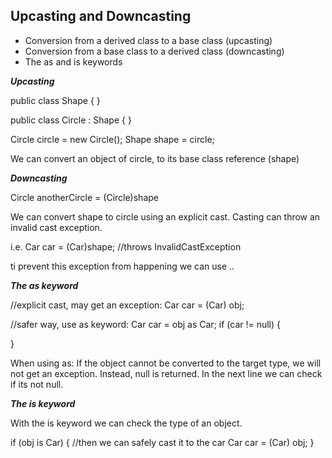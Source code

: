 ## Upcasting and Downcasting

- Conversion from a derived class to a base class (upcasting)
- Conversion from a base class to a derived class (downcasting)
- The as and is keywords 

***Upcasting***

public class Shape
{
}

public class Circle : Shape
{
}

Circle circle = new Circle();
Shape shape = circle; 

We can convert an object of circle, to its base class reference (shape)

***Downcasting***

Circle anotherCircle = (Circle)shape

We can convert shape to circle using an explicit cast. Casting can throw an invalid cast exception.

i.e. Car car = (Car)shape; //throws InvalidCastException

ti prevent this exception from happening we can use ..

***The as keyword***

//explicit cast, may get an exception:
Car car = (Car) obj;


//safer way, use as keyword: 
Car car = obj as Car;
if (car != null)
{

}

When using as: If the object cannot be converted to the target type, we will not get an exception. Instead, null is returned. In the next line we can check if its not null. 

***The is keyword***

With the is keyword we can check the type of an object. 

if (obj is Car)
{
  //then we can safely cast it to the car
  Car car = (Car) obj;
}